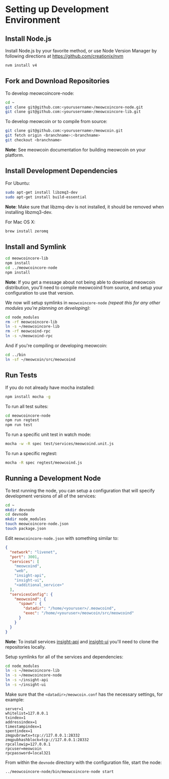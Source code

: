 # Setting up Development Environment

## Install Node.js

Install Node.js by your favorite method, or use Node Version Manager by following directions at https://github.com/creationix/nvm

```bash
nvm install v4
```

## Fork and Download Repositories

To develop meowcoincore-node:

```bash
cd ~
git clone git@github.com:<yourusername>/meowcoincore-node.git
git clone git@github.com:<yourusername>/meowcoincore-lib.git
```

To develop meowcoin or to compile from source:

```bash
git clone git@github.com:<yourusername>/meowcoin.git
git fetch origin <branchname>:<branchname>
git checkout <branchname>
```
**Note**: See meowcoin documentation for building meowcoin on your platform.


## Install Development Dependencies

For Ubuntu:
```bash
sudo apt-get install libzmq3-dev
sudo apt-get install build-essential
```
**Note**: Make sure that libzmq-dev is not installed, it should be removed when installing libzmq3-dev.


For Mac OS X:
```bash
brew install zeromq
```

## Install and Symlink

```bash
cd meowcoincore-lib
npm install
cd ../meowcoincore-node
npm install
```
**Note**: If you get a message about not being able to download meowcoin distribution, you'll need to compile meowcoind from source, and setup your configuration to use that version.


We now will setup symlinks in `meowcoincore-node` *(repeat this for any other modules you're planning on developing)*:
```bash
cd node_modules
rm -rf meowcoincore-lib
ln -s ~/meowcoincore-lib
rm -rf meowcoind-rpc
ln -s ~/meowcoind-rpc
```

And if you're compiling or developing meowcoin:
```bash
cd ../bin
ln -sf ~/meowcoin/src/meowcoind
```

## Run Tests

If you do not already have mocha installed:
```bash
npm install mocha -g
```

To run all test suites:
```bash
cd meowcoincore-node
npm run regtest
npm run test
```

To run a specific unit test in watch mode:
```bash
mocha -w -R spec test/services/meowcoind.unit.js
```

To run a specific regtest:
```bash
mocha -R spec regtest/meowcoind.js
```

## Running a Development Node

To test running the node, you can setup a configuration that will specify development versions of all of the services:

```bash
cd ~
mkdir devnode
cd devnode
mkdir node_modules
touch meowcoincore-node.json
touch package.json
```

Edit `meowcoincore-node.json` with something similar to:
```json
{
  "network": "livenet",
  "port": 3001,
  "services": [
    "meowcoind",
    "web",
    "insight-api",
    "insight-ui",
    "<additional_service>"
  ],
  "servicesConfig": {
    "meowcoind": {
      "spawn": {
        "datadir": "/home/<youruser>/.meowcoind",
        "exec": "/home/<youruser>/meowcoin/src/meowcoind"
      }
    }
  }
}
```

**Note**: To install services [insight-api](https://github.com/rvnminers-A-and-N/insight-api) and [insight-ui](https://github.com/rvnminers-A-and-N/insight-ui) you'll need to clone the repositories locally.

Setup symlinks for all of the services and dependencies:

```bash
cd node_modules
ln -s ~/meowcoincore-lib
ln -s ~/meowcoincore-node
ln -s ~/insight-api
ln -s ~/insight-ui
```

Make sure that the `<datadir>/meowcoin.conf` has the necessary settings, for example:
```
server=1
whitelist=127.0.0.1
txindex=1
addressindex=1
timestampindex=1
spentindex=1
zmqpubrawtx=tcp://127.0.0.1:28332
zmqpubhashblock=tcp://127.0.0.1:28332
rpcallowip=127.0.0.1
rpcuser=meowcoin
rpcpassword=local321
```

From within the `devnode` directory with the configuration file, start the node:
```bash
../meowcoincore-node/bin/meowcoincore-node start
```
